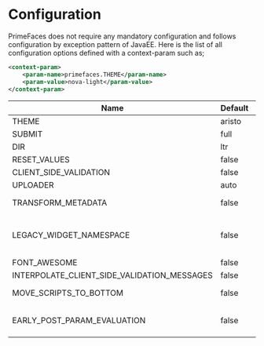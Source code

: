 # Configuration

PrimeFaces does not require any mandatory configuration and follows configuration by exception
pattern of JavaEE. Here is the list of all configuration options defined with a context-param such as;

```xml
<context-param>
    <param-name>primefaces.THEME</param-name>
    <param-value>nova-light</param-value>
</context-param>
```


| Name | Default | Description |
| --- | --- | --- |
| THEME | aristo | Theme of the application. |
| SUBMIT | full | Defines ajax submit mode, full or partial. |
| DIR | ltr | Defines orientation, ltr or rtl. |
| RESET_VALUES | false | When enabled, ajax updated inputs are reset. |
| CLIENT_SIDE_VALIDATION | false | Controls client side validation. |
| UPLOADER | auto | Defines uploader mode; auto , native or commons. |
| TRANSFORM_METADATA | false | Transforms bean validation metadata to html attributes. |
| LEGACY_WIDGET_NAMESPACE | false | Enables window scope so that widgets can be accessed using widgetVar.method() in addition to default PF namespace approach like PF('widgetVar').method(). |
| FONT_AWESOME | false | Auto includes Font-Awesome 4.7 icons. |
| INTERPOLATE_CLIENT_SIDE_VALIDATION_MESSAGES | false | Whether to load the CSV messages from server. |
| MOVE_SCRIPTS_TO_BOTTOM | false | Moves all inline scripts to end of body tag for better performance and smaller html output. |
| EARLY_POST_PARAM_EVALUATION | false | Make p:ajax behave like f:ajax for queued AJAX requests. See: https://github.com/primefaces/primefaces/issues/109 |